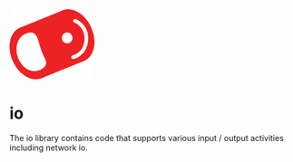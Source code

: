 <img src="../../../img/pull-tab.svg" width="150" />

# io

The io library contains code that supports various input / output activities including network io.